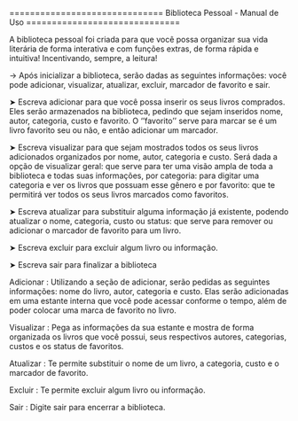 
============================== Biblioteca Pessoal - Manual de Uso ==============================

A biblioteca pessoal foi criada para que você possa organizar sua vida literária de forma interativa e com funções extras, de forma rápida e intuitiva! Incentivando, sempre, a leitura!

→ Após inicializar a biblioteca, serão dadas as seguintes informações: você pode adicionar, visualizar, atualizar, excluir, marcador de favorito e sair.

➤ Escreva adicionar para que você possa inserir os seus livros comprados. Eles serão armazenados na biblioteca, pedindo que sejam inseridos nome, autor, categoria, custo e favorito. O ‘’favorito’’ serve para marcar se é um livro favorito seu ou não, e então adicionar um marcador.

➤ Escreva visualizar para que sejam mostrados todos os seus livros adicionados organizados por nome, autor, categoria e custo. Será dada a opção de visualizar geral: que serve para ter uma visão ampla de toda a biblioteca e todas suas informações, por categoria: para digitar uma categoria e ver os livros que possuam esse gênero e por favorito: que te permitirá ver todos os seus livros marcados como favoritos.

➤ Escreva atualizar para substituir alguma informação já existente, podendo atualizar o nome, categoria, custo ou status: que serve para remover ou adicionar o marcador de favorito para um livro.

➤ Escreva excluir para excluir algum livro ou informação.

➤ Escreva sair para finalizar a biblioteca

Adicionar :  Utilizando a seção de adicionar, serão pedidas as seguintes informações: nome do livro, autor, categoria e custo. Elas serão adicionadas em uma estante interna que você pode acessar conforme o tempo, além de poder colocar uma marca de favorito no livro.

Visualizar :  Pega as informações da sua estante e mostra de forma organizada os livros que você possui, seus respectivos autores, categorias, custos e os status de favoritos.

Atualizar :  Te permite substituir o nome de um livro, a categoria, custo e o marcador de favorito.

Excluir :  Te permite excluir algum livro ou informação.

Sair :  Digite sair para encerrar a biblioteca.
